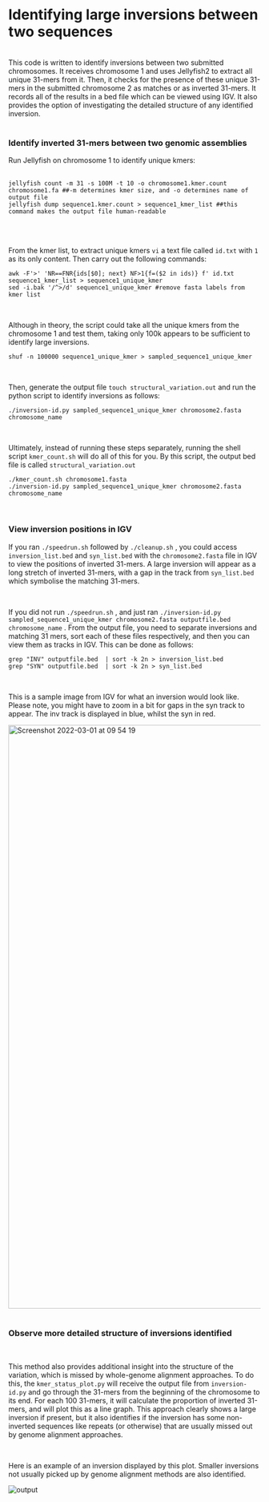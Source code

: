# Identifying large inversions between two sequences
<br />
This code is written to identify inversions between two submitted chromosomes. It receives chromosome 1 and uses Jellyfish2 to extract all unique 31-mers from it. Then, it checks for the presence of these unique 31-mers in the submitted chromosome 2 as matches or as inverted 31-mers. It records all of the results in a bed file which can be viewed using IGV. It also provides the option of investigating the detailed structure of any identified inversion. 

<br />
<br />

### Identify inverted 31-mers between two genomic assemblies

Run Jellyfish on chromosome 1 to identify unique kmers:
<br />
<br />

```
jellyfish count -m 31 -s 100M -t 10 -o chromosome1.kmer.count chromosome1.fa ##-m determines kmer size, and -o determines name of output file
jellyfish dump sequence1.kmer.count > sequence1_kmer_list ##this command makes the output file human-readable
```
<br />
<br />

From the kmer list, to extract unique kmers `vi` a text file called ` id.txt ` with `1` as its only content. Then carry out the following commands:

```
awk -F'>' 'NR==FNR{ids[$0]; next} NF>1{f=($2 in ids)} f' id.txt sequence1_kmer_list > sequence1_unique_kmer
sed -i.bak '/^>/d' sequence1_unique_kmer #remove fasta labels from kmer list
```

<br />

Although in theory, the script could take all the unique kmers from the chromosome 1 and test them, taking only 100k appears to be sufficient to identify large inversions.

```
shuf -n 100000 sequence1_unique_kmer > sampled_sequence1_unique_kmer
```

<br />

Then, generate the output file `touch structural_variation.out` and run the python script to identify inversions as follows:

```
./inversion-id.py sampled_sequence1_unique_kmer chromosome2.fasta chromosome_name
```

<br />

Ultimately, instead of running these steps separately, running the shell script `kmer_count.sh` will do all of this for you. By this script, the output bed file is called `structural_variation.out`

```
./kmer_count.sh chromosome1.fasta 
./inversion-id.py sampled_sequence1_unique_kmer chromosome2.fasta chromosome_name
```

<br />

### View inversion positions in IGV

If you ran `./speedrun.sh` followed by `./cleanup.sh` , you could access `inversion_list.bed` and `syn_list.bed` with the `chromosome2.fasta` file in IGV to view the positions of inverted 31-mers. A large inversion will appear as a long stretch of inverted 31-mers, with a gap in the track from `syn_list.bed` which symbolise the matching 31-mers.

<br />

If you did not run `./speedrun.sh` , and just ran `./inversion-id.py sampled_sequence1_unique_kmer chromosome2.fasta outputfile.bed chromosome_name` . From the output file, you need to separate inversions and matching 31 mers, sort each of these files respectively, and then you can view them as tracks in IGV. This can be done as follows: 

```
grep "INV" outputfile.bed  | sort -k 2n > inversion_list.bed
grep "SYN" outputfile.bed  | sort -k 2n > syn_list.bed
```


<br />

This is a sample image from IGV for what an inversion would look like. Please note, you might have to zoom in a bit for gaps in the syn track to appear. The inv track is displayed in blue, whilst the syn in red.

<img width="1165" alt="Screenshot 2022-03-01 at 09 54 19" src="https://user-images.githubusercontent.com/92156267/156146772-f78902e7-b12d-4a30-ab6d-9daf512be4d7.png">

<br />
<br />

### Observe more detailed structure of inversions identified
<br />

This method also provides additional insight into the structure of the variation, which is missed by whole-genome alignment approaches. To do this, the `kmer_status_plot.py` will receive the output file from `inversion-id.py` and go through the 31-mers from the beginning of the chromosome to its end. For each 100 31-mers, it will calculate the proportion of inverted 31-mers, and will plot this as a line graph. This approach clearly shows a large inversion if present, but it also identifies if the inversion has some non-inverted sequences like repeats (or otherwise) that are usually missed out by genome alignment approaches.

<br />

Here is an example of an inversion displayed by this plot. Smaller inversions not usually picked up by genome alignment methods are also identified.

![output](https://user-images.githubusercontent.com/92156267/156162889-7cbad62d-027c-4b05-9035-ea29c4bbf5fb.png)
 



